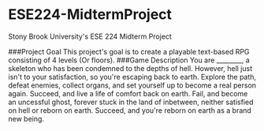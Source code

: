# ESE224-MidtermProject

Stony Brook University's ESE 224 Midterm Project

###Project Goal
This project's goal is to create a playable text-based RPG consisting of 4 levels (Or floors).
###Game Description
You are ________, a skeleton who has been condemned to the depths of hell. However, hell just isn't to your satisfaction, so you're escaping back to earth. Explore the path, defeat enemies, collect organs, and set yourself up to become a real person again. Succeed, and live a life of comfort back on earth. Fail, and become an uncessful ghost, forever stuck in the land of inbetween, neither satisfied on hell or reborn on earth. Succeed, and you're reborn on earth as a brand new being. 
